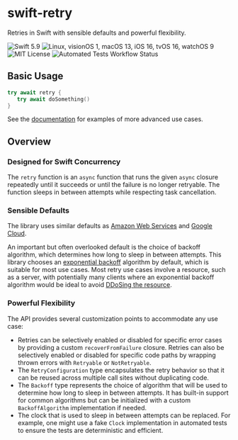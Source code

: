 # swift-retry

Retries in Swift with sensible defaults and powerful flexibility.

![Swift 5.9](https://img.shields.io/badge/swift-v5.9-%23F05138)
![Linux, visionOS 1, macOS 13, iOS 16, tvOS 16, watchOS 9](https://img.shields.io/badge/platform-Linux%20%7C%20visionOS%201%20%7C%20macOS%2013%20%7C%20iOS%2016%20%7C%20tvOS%2016%20%7C%20watchOS%209-blue)
![MIT License](https://img.shields.io/github/license/fumoboy007/swift-retry)
![Automated Tests Workflow Status](https://img.shields.io/github/actions/workflow/status/fumoboy007/swift-retry/tests.yml?event=push&label=tests)

## Basic Usage

```swift
try await retry {
   try await doSomething()
}
```

See the [documentation](https://fumoboy007.github.io/swift-retry/documentation/retry/) for examples of more advanced use cases.

## Overview

### Designed for Swift Concurrency

The `retry` function is an `async` function that runs the given `async` closure repeatedly until it succeeds or until the failure is no longer retryable. The function sleeps in between attempts while respecting task cancellation.

### Sensible Defaults

The library uses similar defaults as [Amazon Web Services](https://docs.aws.amazon.com/sdkref/latest/guide/feature-retry-behavior.html) and [Google Cloud](https://github.com/googleapis/gax-go/blob/465d35f180e8dc8b01979d09c780a10c41f15136/v2/call_option.go#L181-L205).

An important but often overlooked default is the choice of backoff algorithm, which determines how long to sleep in between attempts. This library chooses an [exponential backoff](https://en.wikipedia.org/wiki/Exponential_backoff) algorithm by default, which is suitable for most use cases. Most retry use cases involve a resource, such as a server, with potentially many clients where an exponential backoff algorithm would be ideal to avoid [DDoSing the resource](https://cloud.google.com/blog/products/gcp/how-to-avoid-a-self-inflicted-ddos-attack-cre-life-lessons).

### Powerful Flexibility

The API provides several customization points to accommodate any use case:
- Retries can be selectively enabled or disabled for specific error cases by providing a custom `recoverFromFailure` closure. Retries can also be selectively enabled or disabled for specific code paths by wrapping thrown errors with `Retryable` or `NotRetryable`. 
- The `RetryConfiguration` type encapsulates the retry behavior so that it can be reused across multiple call sites without duplicating code.
- The `Backoff` type represents the choice of algorithm that will be used to determine how long to sleep in between attempts. It has built-in support for common algorithms but can be initialized with a custom `BackoffAlgorithm` implementation if needed.
- The clock that is used to sleep in between attempts can be replaced. For example, one might use a fake `Clock` implementation in automated tests to ensure the tests are deterministic and efficient.
